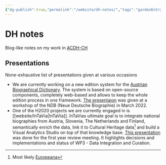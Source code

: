 ```yaml
---
{"dg-publish":true,"permalink":"/website/dh-notes/","tags":"gardenEntry"}
---
```


# DH notes
Blog-like notes on my work in [ACDH-CH](https://www.oeaw.ac.at/acdh)

## Presentations
None-exhaustive list of presentations given at various occasions
- We are currently working on a new edition system for the [Austrian Biographical Dictionary](https://www.biographien.ac.at/oebl?frames=yes). The system is based on open-source components, completely web-based and allows to keep the whole edition process in one framework. [The presentaion](https://sennierer.github.io/irs_ndb_3-22/) was given at a workshop of the NDB (Neue Deutsche Biographie) in March 2022.
- One of the H2020 projects we are currently engaged in is [[website/InTaVia|InTaVia]]. InTaVias ultimate goal is to integrate national biographies from Austria, Slovenia, The Netherlands and Finland, semantically enrich the data, link it to Cultural Heritage data[^1] and build a Visual Analytics Studio on top of that knowledge base. [This presentation](https://sennierer.github.io/intavia-review-meeting-2022/) was done for the first year review meeting. It highlights decisions and implementations and status of WP3 - Data Integration and Curation.

[^1]: Most likely [Europeana](https://www.europeana.eu/)
